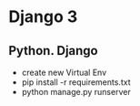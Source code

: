 # Django 3
## Python. Django

- create new Virtual Env
- pip install -r requirements.txt
- python manage.py runserver
